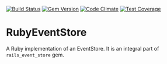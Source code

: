 [![Build Status](https://travis-ci.org/arkency/ruby_event_store.svg?branch=master)](https://travis-ci.org/arkency/ruby_event_store)
[![Gem Version](https://badge.fury.io/rb/ruby_event_store.svg)](http://badge.fury.io/rb/ruby_event_store)
[![Code Climate](https://codeclimate.com/github/arkency/ruby_event_store/badges/gpa.svg)](https://codeclimate.com/github/arkency/ruby_event_store)
[![Test Coverage](https://codeclimate.com/github/arkency/ruby_event_store/badges/coverage.svg)](https://codeclimate.com/github/arkency/ruby_event_store/coverage)

# RubyEventStore

A Ruby implementation of an EventStore. It is an integral part of `rails_event_store` gem.